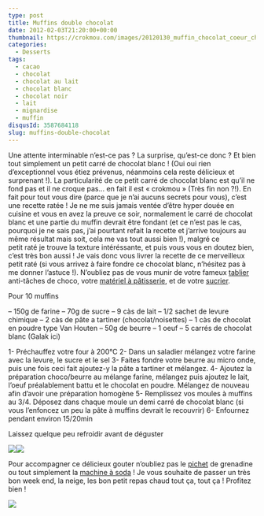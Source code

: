 ```yaml
---
type: post
title: Muffins double chocolat
date: 2012-02-03T21:20:00+00:00
thumbnail: https://crokmou.com/images/20120130_muffin_chocolat_coeur_chocolat_blanc_1.jpg
categories:
  - Desserts
tags:
  - cacao
  - chocolat
  - chocolat au lait
  - chocolat blanc
  - chocolat noir
  - lait
  - mignardise
  - muffin
disqusId: 3587684118
slug: muffins-double-chocolat
---
```


Une attente interminable n’est-ce pas ? La surprise, qu’est-ce donc ? Et bien tout simplement un petit carré de chocolat blanc ! (Oui oui rien d’exceptionnel vous étiez prévenus, néanmoins cela reste délicieux et surprenant !). La particularité de ce petit carré de chocolat blanc est qu’il ne fond pas et il ne croque pas… en fait il est « crokmou » (Très fin non ?!). En fait pour tout vous dire (parce que je n’ai aucuns secrets pour vous), c’est une recette ratée ! Je ne me suis jamais ventée d’être hyper douée en cuisine et vous en avez la preuve ce soir, normalement le carré de chocolat blanc et une partie du muffin devrait être fondant (et ce n’est pas le cas, pourquoi je ne sais pas, j’ai pourtant refait la recette et j’arrive toujours au même résultat mais soit, cela me vas tout aussi bien !), malgré ce petit raté je trouve la texture intéréssante, et puis vous vous en doutez bien, c’est très bon aussi ! Je vais donc vous livrer la recette de ce merveilleux petit raté (si vous arrivez à faire fondre ce chocolat blanc, n’hésitez pas à me donner l’astuce !). N’oubliez pas de vous munir de votre fameux [tablier](http://www.rueducommerce.fr/m/pl/malid:261) anti-tâches de choco, votre [matériel à pâtisserie](http://www.rueducommerce.fr/m/pl/malid:12468605), et de votre [sucrier](http://www.rueducommerce.fr/m/pl/malid:4769905).

Pour 10 muffins

– 150g de farine
– 70g de sucre
– 9 càs de lait
– 1/2 sachet de levure chimique
– 2 càs de pâte a tartiner (chocolat/noisettes)
– 1 càs de chocolat en poudre type Van Houten
– 50g de beurre
– 1 oeuf
– 5 carrés de chocolat blanc (Galak ici)

1- Préchauffez votre four à 200°C
2- Dans un saladier mélangez votre farine avec la levure, le sucre et le sel
3- Faites fondre votre beurre au micro onde, puis une fois ceci fait ajoutez-y la pâte a tartiner et mélangez.
4- Ajoutez la préparation choco/beurre au mélange farine, mélangez puis ajoutez le lait, l’oeuf préalablement battu et le chocolat en poudre. Mélangez de nouveau afin d’avoir une préparation homogène
5- Remplissez vos moules à muffins au 3/4\. Déposez dans chaque moule un demi carré de chocolat blanc (si vous l’enfoncez un peu la pâte à muffins devrait le recouvrir)
6- Enfournez pendant environ 15/20min

Laissez quelque peu refroidir avant de déguster

[![](http://4.bp.blogspot.com/-pwOMKQEVxDc/Tyw5aeqllCI/AAAAAAAABs4/6qQr_JQ8DtE/s400/_MG_9999.jpg)](http://4.bp.blogspot.com/-pwOMKQEVxDc/Tyw5aeqllCI/AAAAAAAABs4/6qQr_JQ8DtE/s1600/_MG_9999.jpg)[![](http://2.bp.blogspot.com/-1p87jyhRGC4/Tyw_ifxfd9I/AAAAAAAABtI/TYvI_oW3r6Y/s400/_MG_9991.jpg)](http://2.bp.blogspot.com/-1p87jyhRGC4/Tyw_ifxfd9I/AAAAAAAABtI/TYvI_oW3r6Y/s1600/_MG_9991.jpg)

Pour accompagner ce délicieux gouter n’oubliez pas le [pichet](http://www.rueducommerce.fr/m/pl/malid:4769891) de grenadine ou tout simplement la [machine à soda](http://www.rueducommerce.fr/m/pl/malid:35435014) ! Je vous souhaite de passer un très bon week end, la neige, les bon petit repas chaud tout ça, tout ça ! Profitez bien !

[![](http://4.bp.blogspot.com/-2bLosyMFac4/TxhFg0sR2dI/AAAAAAAABec/Mzg1OnlXUmM/s1600/Signature+copie.jpg)](http://4.bp.blogspot.com/-2bLosyMFac4/TxhFg0sR2dI/AAAAAAAABec/Mzg1OnlXUmM/s1600/Signature+copie.jpg)